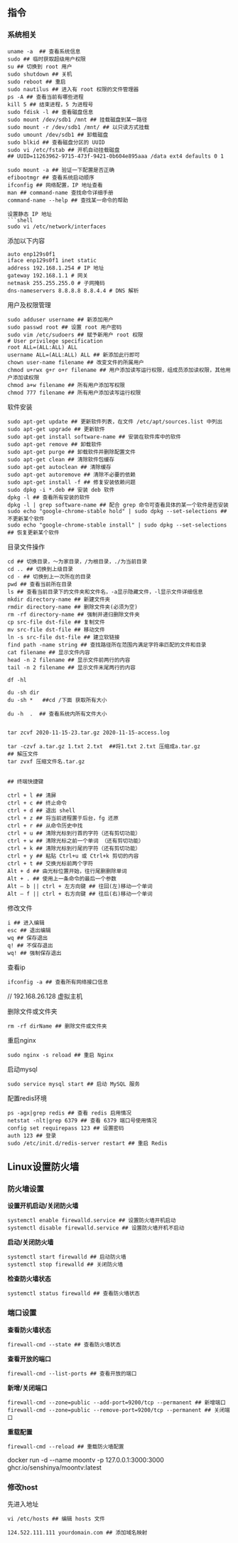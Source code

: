 ## 指令

### 系统相关

```shell 
uname -a  ## 查看系统信息   
sudo ## 临时获取超级用户权限  
su ## 切换到 root 用户  
sudo shutdown ## 关机  
sudo reboot ## 重启  
sudo nautilus ## 进入有 root 权限的文件管理器  
ps -A ## 查看当前有哪些进程  
kill 5 ## 结束进程，5 为进程号  
sudo fdisk -l ## 查看磁盘信息  
sudo mount /dev/sdb1 /mnt ## 挂载磁盘到某一路径  
sudo mount -r /dev/sdb1 /mnt/ ## 以只读方式挂载  
sudo umount /dev/sdb1 ## 卸载磁盘  
sudo blkid ## 查看磁盘分区的 UUID  
sudo vi /etc/fstab ## 开机自动挂载磁盘  
## UUID=11263962-9715-473f-9421-0b604e895aaa /data ext4 defaults 0 1  

sudo mount -a ## 验证一下配置是否正确  
efibootmgr ## 查看系统启动顺序  
ifconfig ## 网络配置，IP 地址查看  
man ## command-name 查找命令详细手册  
command-name --help ## 查找某一命令的帮助  

设置静态 IP 地址  
```shell
sudo vi /etc/network/interfaces
```  
添加以下内容  
```shell
auto enp129s0f1  
iface enp129s0f1 inet static  
address 192.168.1.254 # IP 地址  
gateway 192.168.1.1 # 网关  
netmask 255.255.255.0 # 子网掩码  
dns-nameservers 8.8.8.8 8.8.4.4 # DNS 解析  
```

用户及权限管理  
```shell
sudo adduser username ## 新添加用户  
sudo passwd root ## 设置 root 用户密码  
sudo vim /etc/sudoers ## 赋予新用户 root 权限  
# User privilege specification  
root ALL=(ALL:ALL) ALL  
username ALL=(ALL:ALL) ALL ## 新添加此行即可  
chown user-name filename ## 改变文件的所属用户  
chmod u+rwx g+r o+r filename ## 用户添加读写运行权限，组成员添加读权限，其他用户添加读权限  
chmod a+w filename ## 所有用户添加写权限  
chmod 777 filename ## 所有用户添加读写运行权限  
```

软件安装  
```shell
sudo apt-get update ## 更新软件列表，在文件 /etc/apt/sources.list 中列出  
sudo apt-get upgrade ## 更新软件  
sudo apt-get install software-name ## 安装在软件库中的软件  
sudo apt-get remove ## 卸载软件  
sudo apt-get purge ## 卸载软件并删除配置文件  
sudo apt-get clean ## 清除软件包缓存  
sudo apt-get autoclean ## 清除缓存  
sudo apt-get autoremove ## 清除不必要的依赖  
sudo apt-get install -f ## 修复安装依赖问题  
sudo dpkg -i *.deb ## 安装 deb 软件  
dpkg -l ## 查看所有安装的软件  
dpkg -l | grep software-name ## 配合 grep 命令可查看具体的某一个软件是否安装  
sudo echo "google-chrome-stable hold" | sudo dpkg --set-selections ## 不更新某个软件  
sudo echo "google-chrome-stable install" | sudo dpkg --set-selections ## 恢复更新某个软件  
```

目录文件操作  
```shell
cd ## 切换目录，～为家目录，/为根目录，./为当前目录  
cd .. ## 切换到上级目录  
cd - ## 切换到上一次所在的目录  
pwd ## 查看当前所在目录  
ls ## 查看当前目录下的文件夹和文件名，-a显示隐藏文件，-l显示文件详细信息  
mkdir directory-name ## 新建文件夹  
rmdir directory-name ## 删除文件夹(必须为空)  
rm -rf directory-name ## 强制并递归删除文件夹  
cp src-file dst-file ## 复制文件  
mv src-file dst-file ## 移动文件  
ln -s src-file dst-file ## 建立软链接  
find path -name string ## 查找路径所在范围内满足字符串匹配的文件和目录  
cat filename ## 显示文件内容  
head -n 2 filename ## 显示文件前两行的内容  
tail -n 2 filename ## 显示文件末尾两行的内容 

df -hl 

du -sh dir
du -sh *   ##cd /下面 获取所有大小

du -h  .  ## 查看系统内所有文件大小


tar zcvf 2020-11-15-23.tar.gz 2020-11-15-access.log 

tar -czvf a.tar.gz 1.txt 2.txt  ##将1.txt 2.txt 压缩成a.tar.gz
## 解压文件
tar zvxf 压缩文件名.tar.gz 

```


```shell

## 终端快捷键  

ctrl + l ## 清屏  
ctrl + c ## 终止命令  
ctrl + d ## 退出 shell  
ctrl + z ## 将当前进程置于后台，fg 还原  
ctrl + r ## 从命令历史中找  
ctrl + u ## 清除光标到行首的字符（还有剪切功能）  
ctrl + w ## 清除光标之前一个单词 （还有剪切功能）  
ctrl + k ## 清除光标到行尾的字符（还有剪切功能）  
ctrl + y ## 粘贴 Ctrl+u 或 Ctrl+k 剪切的内容  
ctrl + t ## 交换光标前两个字符  
Alt + d ## 由光标位置开始，往行尾删删除单词  
Alt + . ## 使用上一条命令的最后一个参数  
Alt – b || ctrl + 左方向键 ## 往回(左)移动一个单词  
Alt – f || ctrl + 右方向键 ## 往后(右)移动一个单词  
```

修改文件  
```shell
i ## 进入编辑  
esc ## 退出编辑  
wq ## 保存退出  
q! ## 不保存退出  
wq! ## 强制保存退出  
```

查看ip  
```shell
ifconfig -a ## 查看所有网络接口信息
```  
// 192.168.26.128 虚拟主机  

删除文件或文件夹  
```shell
rm -rf dirName ## 删除文件或文件夹
```  

重启nginx  
```shell
sudo nginx -s reload ## 重启 Nginx
```  

启动mysql  
```shell
sudo service mysql start ## 启动 MySQL 服务
```  

配置redis环境  
```shell
ps -agx|grep redis ## 查看 redis 启用情况  
netstat -nlt|grep 6379 ## 查看 6379 端口号使用情况  
config set requirepass 123 ## 设置密码  
auth 123 ## 登录  
sudo /etc/init.d/redis-server restart ## 重启 Redis  
```  

## Linux设置防火墙

### 防火墙设置

**设置开机启动/关闭防火墙**  
```shell
systemctl enable firewalld.service ## 设置防火墙开机启动
systemctl disable firewalld.service ## 设置防火墙开机不启动
```  

**启动/关闭防火墙**  
```shell
systemctl start firewalld ## 启动防火墙
systemctl stop firewalld ## 关闭防火墙
```  

**检查防火墙状态**  
```shell
systemctl status firewalld ## 查看防火墙状态
```  

### 端口设置

**查看防火墙状态**  
```shell
firewall-cmd --state ## 查看防火墙状态
```  
**查看开放的端口**  
```shell
firewall-cmd --list-ports ## 查看开放的端口
```  
**新增/关闭端口**  
```shell
firewall-cmd --zone=public --add-port=9200/tcp --permanent ## 新增端口
firewall-cmd --zone=public --remove-port=9200/tcp --permanent ## 关闭端口
```  

**重载配置**  
```shell
firewall-cmd --reload ## 重载防火墙配置
```  
docker run -d --name moontv -p 127.0.0.1:3000:3000 ghcr.io/senshinya/moontv:latest
### 修改host

先进入地址  
```shell
vi /etc/hosts ## 编辑 hosts 文件
```  
```shell
124.522.111.111 yourdomain.com ## 添加域名映射
```  











